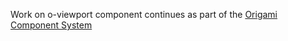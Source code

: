 Work on o-viewport component continues as part of the [Origami Component System](https://github.com/Financial-Times/origami/tree/main/components/o-viewport)

